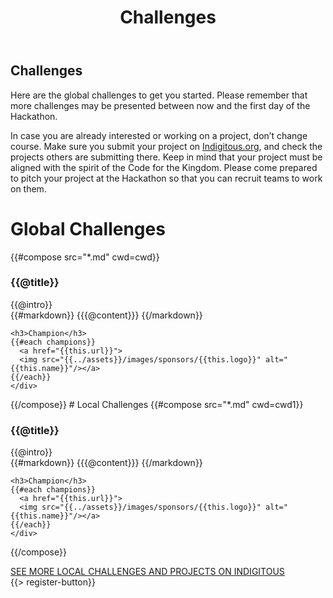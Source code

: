 ﻿---
title: Challenges
cwd: src/content/events/global/2015/challenges
cwd1: src/content/events/dfw/2015g/challenges
---
## <i class="icon fa-flag"></i> Challenges

Here are the global challenges to get you started. Please remember that more challenges may be presented between now and the first day of the Hackathon.

In case you are already interested or working on a project, don’t change course. Make sure you submit your project on [Indigitous.org](https://indigitous.org), and check the projects others are submitting there. Keep in mind that your project must be aligned with the spirit of the Code for the Kingdom. Please come prepared to pitch your project at the Hackathon so that you can recruit teams to work on them.

# Global Challenges
{{#compose src="*.md" cwd=cwd}}
<div class="row">
  <div class="3u">
    <h3>{{@title}}</h3> 
  </div>
  <div class="9u challenge-description">
    <div class="expander intro">
      <span class="toggle-switch"></span>
      {{@intro}} 
    </div>
    <div class="content">
{{#markdown}}
{{{@content}}}
{{/markdown}}

    <h3>Champion</h3>
    {{#each champions}}
      <a href="{{this.url}}">
      <img src="{{../assets}}/images/sponsors/{{this.logo}}" alt="{{this.name}}"/></a>
    {{/each}}
    </div>
  </div>
</div>
{{/compose}}
# Local Challenges
{{#compose src="*.md" cwd=cwd1}}
<div class="row">
  <div class="3u">
    <h3>{{@title}}</h3> 
  </div>
  <div class="9u challenge-description">
    <div class="expander intro">
      <span class="toggle-switch"></span>
      {{@intro}} 
    </div>
    <div class="content">
{{#markdown}}
{{{@content}}}
{{/markdown}}

    <h3>Champion</h3>
    {{#each champions}}
      <a href="{{this.url}}">
      <img src="{{../assets}}/images/sponsors/{{this.logo}}" alt="{{this.name}}"/></a>
    {{/each}}
    </div>
  </div>
</div>


{{/compose}}
<div>
  <div style="display:inline-block">
  <a class="button special-alternate"  href="https://indigitous.org/c4tk-project/dallas/" target="_blank">
    SEE MORE LOCAL CHALLENGES AND PROJECTS ON INDIGITOUS
  </a>
  </div>

<br/>
{{> register-button}}
